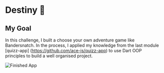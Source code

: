 # Destiny 🤔

## My Goal

In this challenge, I built a choose your own adventure game like Bandersnatch. In the process, I applied my knowledge from the last module [quizz-app] (https://github.com/ace-js/quizz-app) to use Dart OOP principles to build a well organised project.

![Finished App](https://github.com/londonappbrewery/Images/blob/master/Destini.gif)
